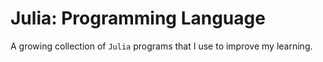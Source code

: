 # Julia: Programming Language

A growing collection of `Julia` programs that I use to improve my learning.
